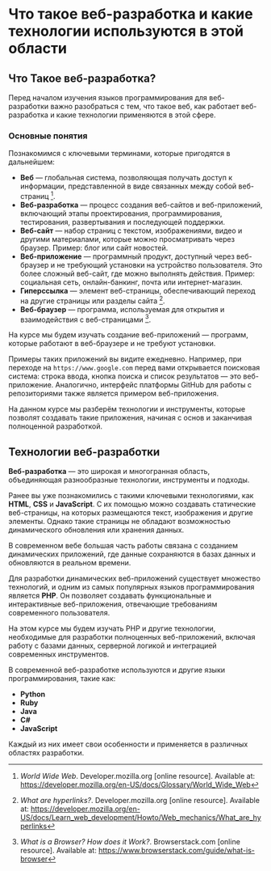 # Что такое веб-разработка и какие технологии используются в этой области

## Что Такое веб-разработка?

Перед началом изучения языков программирования для веб-разработки важно разобраться с тем, что такое веб, как работает веб-разработка и какие технологии применяются в этой сфере.

### Основные понятия

Познакомимся с ключевыми терминами, которые пригодятся в дальнейшем:

- **Веб** — глобальная система, позволяющая получать доступ к информации, представленной в виде связанных между собой веб-страниц [^1].
- **Веб-разработка** — процесс создания веб-сайтов и веб-приложений, включающий этапы проектирования, программирования, тестирования, развертывания и последующей поддержки.
- **Веб-сайт** — набор страниц с текстом, изображениями, видео и другими материалами, которые можно просматривать через браузер. Пример: блог или сайт новостей.
- **Веб-приложение** — программный продукт, доступный через веб-браузер и не требующий установки на устройство пользователя. Это более сложный веб-сайт, где можно выполнять действия. Пример: социальная сеть, онлайн-банкинг, почта или интернет-магазин.
- **Гиперссылка** — элемент веб-страницы, обеспечивающий переход на другие страницы или разделы сайта [^2].
- **Веб-браузер** — программа, используемая для открытия и взаимодействия с веб-страницами [^3].

На курсе мы будем изучать создание веб-приложений — программ, которые работают в веб-браузере и не требуют установки.

Примеры таких приложений вы видите ежедневно. Например, при переходе на `https://www.google.com` перед вами открывается поисковая система: строка ввода, кнопка поиска и список результатов — это веб-приложение. Аналогично, интерфейс платформы GitHub для работы с репозиториями также является примером веб-приложения.

На данном курсе мы разберём технологии и инструменты, которые позволят создавать такие приложения, начиная с основ и заканчивая полноценной разработкой.

## Технологии веб-разработки

**Веб-разработка** — это широкая и многогранная область, объединяющая разнообразные технологии, инструменты и подходы.

Ранее вы уже познакомились с такими ключевыми технологиями, как **HTML**, **CSS** и **JavaScript**. С их помощью можно создавать статические веб-страницы, на которых размещаются текст, изображения и другие элементы. Однако такие страницы не обладают возможностью динамического обновления или хранения данных.

В современном вебе большая часть работы связана с созданием динамических приложений, где данные сохраняются в базах данных и обновляются в реальном времени.

Для разработки динамических веб-приложений существует множество технологий, и одним из самых популярных языков программирования является **PHP**. Он позволяет создавать функциональные и интерактивные веб-приложения, отвечающие требованиям современного пользователя.

На этом курсе мы будем изучать PHP и другие технологии, необходимые для разработки полноценных веб-приложений, включая работу с базами данных, серверной логикой и интеграцией современных инструментов.

В современной веб-разработке используются и другие языки программирования, такие как:

- **Python**
- **Ruby**
- **Java**
- **C#**
- **JavaScript**

Каждый из них имеет свои особенности и применяется в различных областях разработки.

[^1]: _World Wide Web_. Developer.mozilla.org [online resource]. Available at: https://developer.mozilla.org/en-US/docs/Glossary/World_Wide_Web
[^2]: _What are hyperlinks?_. Developer.mozilla.org [online resource]. Available at: https://developer.mozilla.org/en-US/docs/Learn_web_development/Howto/Web_mechanics/What_are_hyperlinks
[^3]: _What is a Browser? How does it Work?_. Browserstack.com [online resource]. Available at: https://www.browserstack.com/guide/what-is-browser
